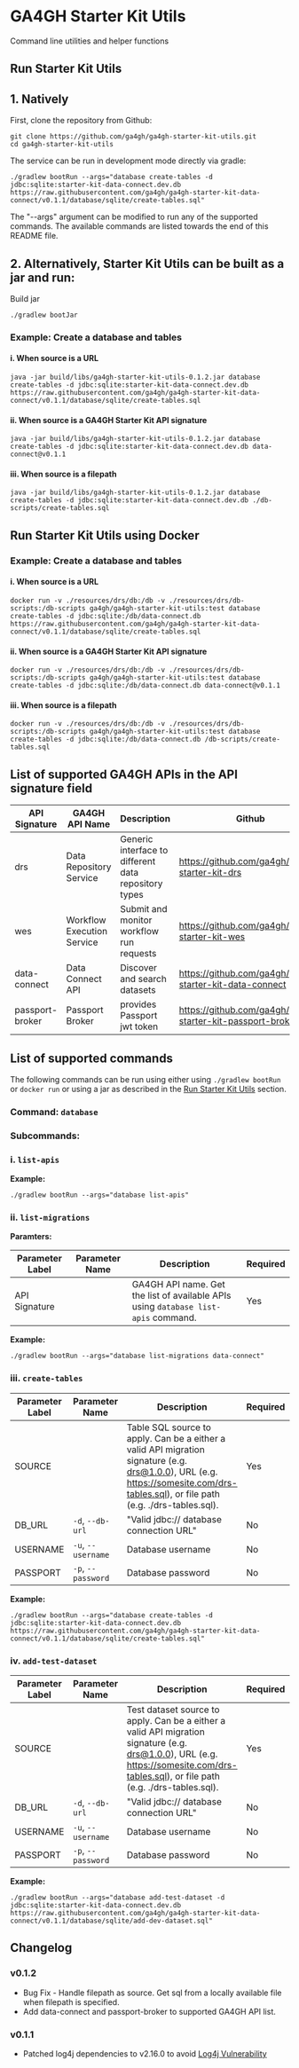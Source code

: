 # GA4GH Starter Kit Utils
Command line utilities and helper functions
## Run Starter Kit Utils
## 1. Natively
First, clone the repository from Github:
```
git clone https://github.com/ga4gh/ga4gh-starter-kit-utils.git
cd ga4gh-starter-kit-utils
```

The service can be run in development mode directly via gradle:
```
./gradlew bootRun --args="database create-tables -d jdbc:sqlite:starter-kit-data-connect.dev.db https://raw.githubusercontent.com/ga4gh/ga4gh-starter-kit-data-connect/v0.1.1/database/sqlite/create-tables.sql"
```

The "--args" argument can be modified to run any of the supported commands. The available commands are listed towards the end of this README file. 

## 2. Alternatively, Starter Kit Utils can be built as a jar and run:
Build jar
```
./gradlew bootJar
```
### Example: Create a database and tables
#### i. When source is a URL
```
java -jar build/libs/ga4gh-starter-kit-utils-0.1.2.jar database create-tables -d jdbc:sqlite:starter-kit-data-connect.dev.db https://raw.githubusercontent.com/ga4gh/ga4gh-starter-kit-data-connect/v0.1.1/database/sqlite/create-tables.sql
```
#### ii. When source is a GA4GH Starter Kit API signature
```
java -jar build/libs/ga4gh-starter-kit-utils-0.1.2.jar database create-tables -d jdbc:sqlite:starter-kit-data-connect.dev.db data-connect@v0.1.1
```
#### iii. When source is a filepath
```
java -jar build/libs/ga4gh-starter-kit-utils-0.1.2.jar database create-tables -d jdbc:sqlite:starter-kit-data-connect.dev.db ./db-scripts/create-tables.sql
```

## Run Starter Kit Utils using Docker

### Example: Create a database and tables

#### i. When source is a URL
```
docker run -v ./resources/drs/db:/db -v ./resources/drs/db-scripts:/db-scripts ga4gh/ga4gh-starter-kit-utils:test database create-tables -d jdbc:sqlite:/db/data-connect.db https://raw.githubusercontent.com/ga4gh/ga4gh-starter-kit-data-connect/v0.1.1/database/sqlite/create-tables.sql
```

#### ii. When source is a GA4GH Starter Kit API signature
```
docker run -v ./resources/drs/db:/db -v ./resources/drs/db-scripts:/db-scripts ga4gh/ga4gh-starter-kit-utils:test database create-tables -d jdbc:sqlite:/db/data-connect.db data-connect@v0.1.1
```

#### iii. When source is a filepath
```
docker run -v ./resources/drs/db:/db -v ./resources/drs/db-scripts:/db-scripts ga4gh/ga4gh-starter-kit-utils:test database create-tables -d jdbc:sqlite:/db/data-connect.db /db-scripts/create-tables.sql
```
## List of supported GA4GH APIs in the API signature field

| API Signature | GA4GH API Name | Description | Github |
|---------------|----------------|-------------|--------|
| drs | Data Repository Service | Generic interface to different data repository types | https://github.com/ga4gh/ga4gh-starter-kit-drs |
| wes | Workflow Execution Service | Submit and monitor workflow run requests | https://github.com/ga4gh/ga4gh-starter-kit-wes |
| data-connect | Data Connect API| Discover and search datasets | https://github.com/ga4gh/ga4gh-starter-kit-data-connect |
| passport-broker | Passport Broker | provides Passport jwt token | https://github.com/ga4gh/ga4gh-starter-kit-passport-broker |

## List of supported commands

The following commands can be run using either using `./gradlew bootRun` or `docker run` or using a jar as described in the [Run Starter Kit Utils](#-run-starter-kit-utils) section.

### Command: `database`
### Subcommands:
### i. `list-apis`

**Example:**  
```
./gradlew bootRun --args="database list-apis"
```
### ii. `list-migrations`

**Paramters:**

| Parameter Label | Parameter Name | Description | Required |
|-----------------|----------------|-------------|----------|
| API Signature |  | GA4GH API name. Get the list of available APIs using `database list-apis` command. | Yes |

**Example:**
```
./gradlew bootRun --args="database list-migrations data-connect"
```
### iii. `create-tables`

| Parameter Label | Parameter Name | Description | Required  | Default Value |
|-----------------|----------------|-------------|-----------|---------------|
| SOURCE |  |Table SQL source to apply. Can be a either a valid API migration signature (e.g. drs@1.0.0), URL (e.g. https://somesite.com/drs-tables.sql), or file path (e.g. ./drs-tables.sql).| Yes |  | |
| DB_URL | `-d`, `--db-url` | "Valid jdbc:// database connection URL" | No | `jdbc:sqlite:./ga4gh-starter-kit.dev.db` | 
| USERNAME | `-u`, `--username` | Database username | No | "" |
| PASSPORT | `-p`, `--password` | Database password | No | "" |

**Example:**
```
./gradlew bootRun --args="database create-tables -d jdbc:sqlite:starter-kit-data-connect.dev.db https://raw.githubusercontent.com/ga4gh/ga4gh-starter-kit-data-connect/v0.1.1/database/sqlite/create-tables.sql"
```
### iv. `add-test-dataset`

| Parameter Label | Parameter Name | Description | Required  | Default Value |
|-----------------|----------------|-------------|-----------|---------------|
| SOURCE |  | Test dataset source to apply. Can be a either a valid API migration signature (e.g. drs@1.0.0), URL (e.g. https://somesite.com/drs-tables.sql), or file path (e.g. ./drs-tables.sql).| Yes |  | |
| DB_URL | `-d`, `--db-url` | "Valid jdbc:// database connection URL" | No | `jdbc:sqlite:./ga4gh-starter-kit.dev.db` | 
| USERNAME | `-u`, `--username` | Database username | No | "" |
| PASSPORT | `-p`, `--password` | Database password | No | "" |

**Example:**
```
./gradlew bootRun --args="database add-test-dataset -d jdbc:sqlite:starter-kit-data-connect.dev.db https://raw.githubusercontent.com/ga4gh/ga4gh-starter-kit-data-connect/v0.1.1/database/sqlite/add-dev-dataset.sql"
```

## Changelog

### v0.1.2
* Bug Fix - Handle filepath as source. Get sql from a locally available file when filepath is specified.
* Add data-connect and passport-broker to supported GA4GH API list.

### v0.1.1
* Patched log4j dependencies to v2.16.0 to avoid [Log4j Vulnerability](https://www.cisa.gov/uscert/apache-log4j-vulnerability-guidance)